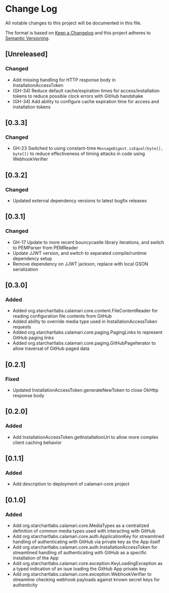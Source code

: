 # Change Log
All notable changes to this project will be documented in this file.

The format is based on [Keep a Changelog](http://keepachangelog.com/)
and this project adheres to [Semantic Versioning](http://semver.org/).

## [Unreleased]
### Changed
- Add missing handling for HTTP response body in InstallationAccessToken
- (GH-34) Reduce default cache/expiration times for access/installation tokens to reduce possible clock errors with GitHub handshake
- (GH-34) Add ability to configure cache expiration time for access and installation tokens

## [0.3.3]
### Changed
- GH-23 Switched to using constant-time `MessageDigest.isEqual(byte[], byte[])` to reduce effectiveness of timing attacks in code using WebhookVerifier

## [0.3.2]
### Changed
- Updated external dependency versions to latest bugfix releases

## [0.3.1]
### Changed
- GH-17 Update to more recent bouncycastle library iterations, and switch to PEMParser from PEMReader
- Update JJWT version, and switch to separated compile/runtime dependency setup
- Remove dependency on JJWT jackson, replace with local GSON serialization

## [0.3.0]
### Added
- Added org.starchartlabs.calamari.core.content.FileContentReader for reading configuration file contents from GitHub
- Added ability to override media type used in InstallationAccessToken requests
- Added org.starchartlabs.calamari.core.paging.PagingLinks to represent GitHub paging links
- Added org.starchartlabs.calamari.core.paging.GitHubPageIterator<T> to allow traversal of GitHub paged data

## [0.2.1]
### Fixed
- Updated InstallationAccessToken.generateNewToken to close OkHttp response body

## [0.2.0]
### Added
- Add InstallationAccessToken.getInstallationUrl to allow more complex client caching behavior

## [0.1.1]
### Added
- Add description to deployment of calamari-core project

## [0.1.0]
### Added
- Add org.starchartlabs.calamari.core.MediaTypes as a centralized definition of common media types used with interacting with GitHub
- Add org.starchartlabs.calamari.core.auth.ApplicationKey for streamlined handling of authenticating with GitHub via private key as the App itself
- Add org.starchartlabs.calamari.core.auth.InstallationAccessToken for streamlined handling of authenticating with GitHub as a specific installation of the App
- Add org.starchartlabs.calamari.core.exception.KeyLoadingException as a typed indication of an isue loading the GitHub App private key
- Add org.starchartlabs.calamari.core.exception.WebhookVerifier to streamline checking webhook payloads against known secret keys for authenticity

